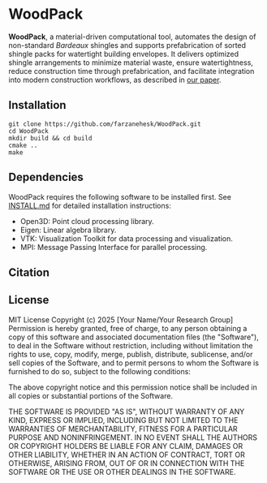 
# WoodPack

**WoodPack**, a material-driven computational tool, automates the design of non-standard *Bardeaux* shingles and supports prefabrication of sorted shingle packs for watertight building envelopes. It delivers optimized shingle arrangements to minimize material waste, ensure watertightness, reduce construction time through prefabrication, and facilitate integration into modern construction workflows, as described in [our paper](https://github.com/farzanehesk/WoodPack#citation).



## Installation

    git clone https://github.com/farzanehesk/WoodPack.git
    cd WoodPack
    mkdir build && cd build
    cmake ..
    make


## Dependencies
WoodPack requires the following software to be installed first. See [INSTALL.md](INSTALL.md) for detailed installation instructions:

- Open3D: Point cloud processing library.
- Eigen: Linear algebra library.
- VTK: Visualization Toolkit for data processing and visualization.
- MPI: Message Passing Interface for parallel processing.



## Citation



## License
MIT License
Copyright (c) 2025 [Your Name/Your Research Group]
Permission is hereby granted, free of charge, to any person obtaining a copy of this software and associated documentation files (the "Software"), to deal in the Software without restriction, including without limitation the rights to use, copy, modify, merge, publish, distribute, sublicense, and/or sell copies of the Software, and to permit persons to whom the Software is furnished to do so, subject to the following conditions:

The above copyright notice and this permission notice shall be included in all copies or substantial portions of the Software.

THE SOFTWARE IS PROVIDED "AS IS", WITHOUT WARRANTY OF ANY KIND, EXPRESS OR IMPLIED, INCLUDING BUT NOT LIMITED TO THE WARRANTIES OF MERCHANTABILITY, FITNESS FOR A PARTICULAR PURPOSE AND NONINFRINGEMENT. IN NO EVENT SHALL THE AUTHORS OR COPYRIGHT HOLDERS BE LIABLE FOR ANY CLAIM, DAMAGES OR OTHER LIABILITY, WHETHER IN AN ACTION OF CONTRACT, TORT OR OTHERWISE, ARISING FROM, OUT OF OR IN CONNECTION WITH THE SOFTWARE OR THE USE OR OTHER DEALINGS IN THE SOFTWARE.